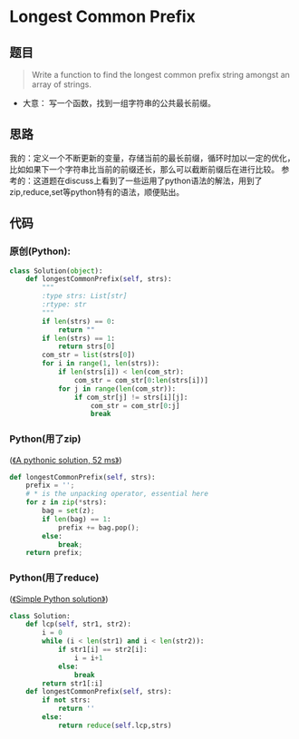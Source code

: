 # Longest Common Prefix

## 题目
> Write a function to find the longest common prefix string amongst an array of strings.

* 大意： 写一个函数，找到一组字符串的公共最长前缀。

## 思路

我的：定义一个不断更新的变量，存储当前的最长前缀，循环时加以一定的优化，比如如果下一个字符串比当前的前缀还长，那么可以截断前缀后在进行比较。
参考的：这道题在discuss上看到了一些运用了python语法的解法，用到了zip,reduce,set等python特有的语法，顺便贴出。

## 代码
### 原创(Python):
~~~python
class Solution(object):
    def longestCommonPrefix(self, strs):
        """
        :type strs: List[str]
        :rtype: str
        """
        if len(strs) == 0:
            return ""
        if len(strs) == 1:
            return strs[0]
        com_str = list(strs[0])
        for i in range(1, len(strs)):
            if len(strs[i]) < len(com_str):
                com_str = com_str[0:len(strs[i])]
            for j in range(len(com_str)):
                if com_str[j] != strs[i][j]:
                    com_str = com_str[0:j]
                    break
~~~

### Python(用了zip)
([《A pythonic solution, 52 ms》](https://leetcode.com/discuss/38113/a-pythonic-solution-52-ms))
~~~python
def longestCommonPrefix(self, strs):
    prefix = '';
    # * is the unpacking operator, essential here
    for z in zip(*strs):
        bag = set(z);
        if len(bag) == 1:
            prefix += bag.pop();
        else:
            break;
    return prefix;
~~~

### Python(用了reduce)
([《Simple Python solution》](https://leetcode.com/discuss/19303/simple-python-solution))
~~~python
class Solution:
    def lcp(self, str1, str2):
        i = 0
        while (i < len(str1) and i < len(str2)):
            if str1[i] == str2[i]:
                i = i+1
            else:
                break
        return str1[:i]
    def longestCommonPrefix(self, strs):
        if not strs:
            return ''
        else:
            return reduce(self.lcp,strs)
~~~